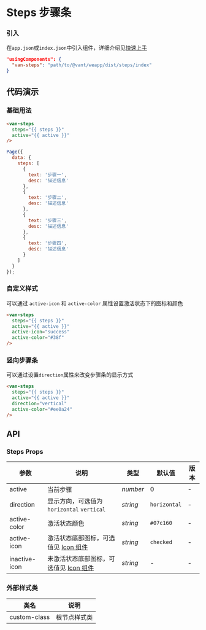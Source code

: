 # Steps 步骤条

### 引入

在`app.json`或`index.json`中引入组件，详细介绍见[快速上手](#/quickstart#yin-ru-zu-jian)

```json
"usingComponents": {
  "van-steps": "path/to/@vant/weapp/dist/steps/index"
}
```

## 代码演示

### 基础用法

```html
<van-steps
  steps="{{ steps }}"
  active="{{ active }}"
/>
```

```javascript
Page({
  data: {
    steps: [
      {
        text: '步骤一',
        desc: '描述信息'
      },
      {
        text: '步骤二',
        desc: '描述信息'
      },
      {
        text: '步骤三',
        desc: '描述信息'
      },
      {
        text: '步骤四',
        desc: '描述信息'
      }
    ]
  }
});
```

### 自定义样式
可以通过 `active-icon` 和 `active-color` 属性设置激活状态下的图标和颜色

```html
<van-steps
  steps="{{ steps }}"
  active="{{ active }}"
  active-icon="success"
  active-color="#38f"
/>
```

### 竖向步骤条
可以通过设置`direction`属性来改变步骤条的显示方式

```html
<van-steps
  steps="{{ steps }}"
  active="{{ active }}"
  direction="vertical"
  active-color="#ee0a24"
/>
```

## API

### Steps Props

| 参数 | 说明 | 类型 | 默认值 | 版本 |
|-----------|-----------|-----------|-------------|-------------|
| active | 当前步骤 | *number* | 0 | - |
| direction | 显示方向，可选值为 `horizontal` `vertical` | *string* | `horizontal` | - |
| active-color | 激活状态颜色 | *string* | `#07c160` | - |
| active-icon | 激活状态底部图标，可选值见 [Icon 组件](#/icon) | *string* | `checked` | - |
| inactive-icon | 未激活状态底部图标，可选值见 [Icon 组件](#/icon) | *string* | - | - |

### 外部样式类

| 类名 | 说明 |
|-----------|-----------|
| custom-class | 根节点样式类 |
